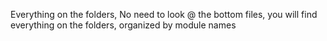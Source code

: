 Everything on the folders, 
No need to look @ the bottom files, 
you will find everything on the folders, 
organized by module names 
